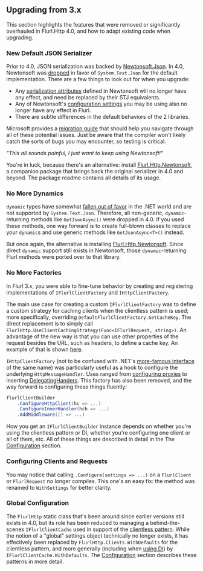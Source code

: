 ## Upgrading from 3.x

This section highlights the features that were removed or significantly overhauled in Flurl.Http 4.0, and how to adapt existing code when upgrading.

### New Default JSON Serializer

Prior to 4.0, JSON serialization was backed by [Newtonsoft.Json](https://www.newtonsoft.com/json). In 4.0, Newtonsoft was [dropped](https://github.com/tmenier/Flurl/issues/517) in favor of `System.Text.Json` for the default implementation. There are a few things to look out for when you upgrade:

- Any [serialization attributes](https://www.newtonsoft.com/json/help/html/serializationattributes.htm) defined in Newtonsoft will no longer have any effect, and need be replaced by their STJ equivalents.
- Any of Newtonsoft's [configuration settings](https://www.newtonsoft.com/json/help/html/serializationsettings.htm) you may be using also no longer have any effect in Flurl.
- There are subtle differences in the default behaviors of the 2 libraries.

Microsoft provides a [migration guide](https://learn.microsoft.com/en-us/dotnet/standard/serialization/system-text-json/migrate-from-newtonsoft) that should help you navigate through all of these potential issues. Just be aware that the compiler won't likely catch the sorts of bugs you may encounter, so testing is critical.

_"This all sounds painful, I just want to keep using Newtonsoft!"_

You're in luck, because there's an alternative: install [Flurl.Http.Newtonsoft](https://www.nuget.org/packages/Flurl.Http.Newtonsoft/), a companion package that brings back the original serializer in 4.0 and beyond. The package readme contains all details of its usage.

### No More Dynamics

`dynamic` types have somewhat [fallen out of favor](https://github.com/dotnet/runtime/issues/53195) in the .NET world and are not supported by `System.Text.Json`. Therefore, all non-generic, `dynamic`-returning methods like `GetJsonAsync()` were dropped in 4.0. If you used these methods, one way forward is to create full-blown classes to replace your `dynamic`s and use generic methods like `GetJsonAsync<T>()` instead.

But once again, the alternative is installing [Flurl.Http.Newtonsoft](https://www.nuget.org/packages/Flurl.Http.Newtonsoft/). Since direct `dynamic` support still exists in Newtonsoft, those `dynamic`-returning Flurl methods were ported over to that library.

### No More Factories

In Flurl 3.x, you were able to fine-tune behavior by creating and registering implementations of `IFlurlClientFactory` and `IHttpClientFactory`.

The main use case for creating a custom `IFlurlClientFactory` was to define a custom strategy for caching clients when the clientless pattern is used; more specifically, overriding `DefaultFlurlClientFactory.GetCacheKey`. The direct replacement is to simply call `FlurlHttp.UseClientCachingStrategy(Func<IFlurlRequest, string>)`. An advantage of the new way is that you can use other properties of the request besides the URL, such as headers, to define a cache key. An example of that is shown [here](clients.md#clientless-usage).

`IHttpClientFactory` (not to be confused with .NET's [more-famous interface](https://learn.microsoft.com/en-us/aspnet/core/fundamentals/http-requests) of the same name) was particularly useful as a hook to configure the underlying `HttpMessageHandler`. Uses ranged from [configuring proxies](https://stackoverflow.com/q/50649348/62600) to inserting [DelegatingHanders](https://learn.microsoft.com/en-us/dotnet/api/system.net.http.delegatinghandler). This factory has also been removed, and the way forward is configuring these things fluently:

```cs
flurlClientBuilder
    .ConfigureHttpClient(hc => ...)
    .ConfigureInnerHandler(hch => ...)
    .AddMiddleware(() => ...)
```

How you get an `IFlurlClientBuilder` instance depends on whether you're using the clientless pattern or DI, whether you're configuring one client or all of them, etc. All of these things are described in detail in the The [Configuration](configuration.md) section.

### Configuring Clients and Requests

You may notice that calling `.Configure(settings => ...)` on a `FlurlClient` or `FlurlRequest` no longer compiles. This one's an easy fix: the method was renamed to `WithSettings` for better clarity.

### Global Configuration

The `FlurlHttp` static class that's been around since earlier versions still exists in 4.0, but its role has been reduced to managing a behind-the-scenes `IFlurlClientCache` used in support of the [clientless pattern](clients.md#clientless-usage). While the notion of a "global" settings object technically no longer exists, it has effectively been replaced by `FlurlHttp.Clients.WithDefaults` for the clientless pattern, and more generally (including when [using DI](clients.md#using-dependency-injection)) by `IFlurlClientCache.WithDefaults`. The [Configuration](configuration.md) section describes these patterns in more detail.
